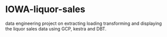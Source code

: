 # IOWA-liquor-sales
data engineering project on extracting loading transforming and displaying the liquor sales data using GCP, kestra and DBT.
